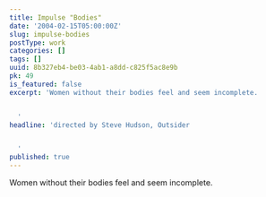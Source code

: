 ```yaml
---
title: Impulse "Bodies"
date: '2004-02-15T05:00:00Z'
slug: impulse-bodies
postType: work
categories: []
tags: []
uuid: 8b327eb4-be03-4ab1-a8dd-c825f5ac8e9b
pk: 49
is_featured: false
excerpt: 'Women without their bodies feel and seem incomplete.


  '
headline: 'directed by Steve Hudson, Outsider


  '
published: true
---
```

Women without their bodies feel and seem incomplete.


